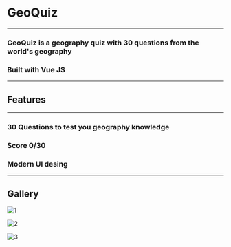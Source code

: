 <h1>GeoQuiz</h1>
<hr>
<h3>GeoQuiz is a geography quiz with 30 questions from the world's geography </h6>
<h3>Built with Vue JS</h3>
<hr>

<h2>Features</h2>
<hr>
<h3>30 Questions to test you geography knowledge</h3>
<h3>Score 0/30</h3>
<h3>Modern UI desing</h3>
<hr>

<h2>Gallery</h2>

![1](https://github.com/user-attachments/assets/ead1b441-c3dd-4cab-8a2d-f9c548a89fcb)

![2](https://github.com/user-attachments/assets/84375ed1-6c11-48fd-aecd-7cfe940bc7fe)

![3](https://github.com/user-attachments/assets/6b124096-5879-42a4-8606-8a4df816b369)



